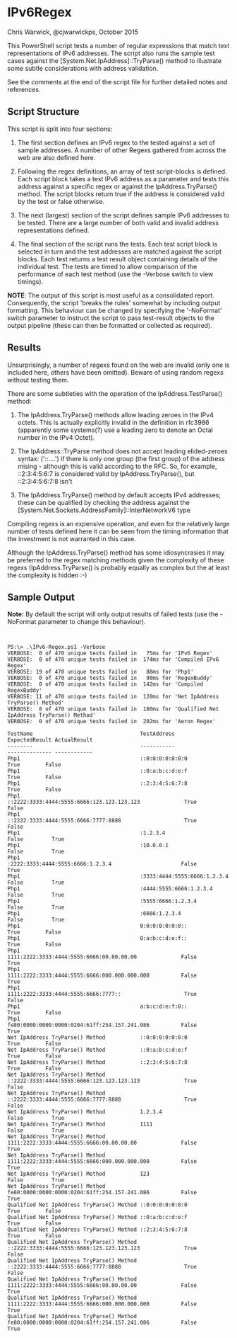 # IPv6Regex
Chris Warwick, @cjwarwickps, October 2015

This PowerShell script tests a number of regular expressions that match text representations of IPv6 addresses.  The script also runs the sample test cases against the [System.Net.IpAddress]::TryParse() method to illustrate some subtle considerations with address validation.

See the comments at the end of the script file for further detailed notes and references.

Script Structure
----------------

This script is split into four sections:

1. The first section defines an IPv6 regex to the tested against a set of sample addresses. A number of other Regexs gathered from across the web are also defined here.  
   
2. Following the regex definitions, an array of test script-blocks is defined.  Each script block takes a test IPv6 address as a parameter and tests this address against a specific regex or against the IpAddress.TryParse() method.  The script blocks return true if the address is considered valid by the test or false otherwise.

3. The next (largest) section of the script defines sample IPv6 addresses to be tested. There are a large number of both valid and invalid address representations defined.
   
4. The final section of the script runs the tests. Each test script block is selected in turn and the test addresses are matched against the script blocks. Each test returns a test result object containing details of the individual test.  The tests are timed to allow comparison of the performance of each test method (use the -Verbose switch to view timings).

**NOTE**: The output of this script is most useful as a consolidated report.  Consequently, the script 'breaks the rules' somewhat by including output formatting.  This behaviour can be changed by specifying the '-NoFormat' switch parameter to instruct the script to pass test-result objects to the output pipeline (these can then be formatted or collected as required).


Results
-------

Unsurprisingly, a number of regexs found on the web are invalid (only one is included here, others have been omitted).  Beware of using random regexs without testing them.

There are some subtleties with the operation of the IpAddress.TestParse() method:

1. The IpAddress.TryParse() methods allow leading zeroes in the IPv4 octets.  This is actually explicitly invalid in the definition in rfc3986 (apparently some systems(?) use a leading zero to denote an Octal number in the IPv4 Octet).

2. The IpAddress::TryParse method does not accept leading elided-zeroes syntax: ('::....')  if there is only one group (the first group) of the address mising - although this is valid according to the RFC. So, for example, ::2:3:4:5:6:7 is considered valid by IpAddress.TryParse(), but ::2:3:4:5:6:7:8 isn't

3. The IpAddress.TryParse() method by default accepts IPv4 addresses; these can be qualified by checking the address against the [System.Net.Sockets.AddressFamily]::InterNetworkV6 type

Compiling regexs is an expensive operation, and even for the relatively large number of tests defined here it can be seen from the timing information that the investment is not warranted in this case.

Although the IpAddress.TryParse() method has some idiosyncrasies it may be preferred to the regex matching methods given the complexity of these regexs (IpAddress.TryParse() is probably equally as complex but the at least the complexity is hidden :-)

Sample Output
-------------
**Note:** By default the script will only output results of failed tests (use the -NoFormat parameter to change this behaviour).

````


PS:\> .\IPv6-Regex.ps1 -Verbose
VERBOSE:  0 of 470 unique tests failed in   75ms for 'IPv6 Regex'
VERBOSE:  0 of 470 unique tests failed in  174ms for 'Compiled IPv6 Regex'
VERBOSE: 19 of 470 unique tests failed in   88ms for 'Php1'
VERBOSE:  0 of 470 unique tests failed in   98ms for 'RegexBuddy'
VERBOSE:  0 of 470 unique tests failed in  142ms for 'Compiled RegexBuddy'
VERBOSE: 11 of 470 unique tests failed in  120ms for 'Net IpAddress TryParse() Method'
VERBOSE:  8 of 470 unique tests failed in  180ms for 'Qualified Net IpAddress TryParse() Method'
VERBOSE:  0 of 470 unique tests failed in  202ms for 'Aeron Regex'

TestName                                  TestAddress                                   ExpectedResult ActualResult
--------                                  -----------                                   -------------- ------------
Php1                                      ::0:0:0:0:0:0:0                                         True        False
Php1                                      ::0:a:b:c:d:e:f                                         True        False
Php1                                      ::2:3:4:5:6:7:8                                         True        False
Php1                                      ::2222:3333:4444:5555:6666:123.123.123.123              True        False
Php1                                      ::2222:3333:4444:5555:6666:7777:8888                    True        False
Php1                                      :1.2.3.4                                               False         True
Php1                                      :10.0.0.1                                              False         True
Php1                                      :2222:3333:4444:5555:6666:1.2.3.4                      False         True
Php1                                      :3333:4444:5555:6666:1.2.3.4                           False         True
Php1                                      :4444:5555:6666:1.2.3.4                                False         True
Php1                                      :5555:6666:1.2.3.4                                     False         True
Php1                                      :6666:1.2.3.4                                          False         True
Php1                                      0:0:0:0:0:0:0::                                         True        False
Php1                                      0:a:b:c:d:e:f::                                         True        False
Php1                                      1111:2222:3333:4444:5555:6666:00.00.00.00              False         True
Php1                                      1111:2222:3333:4444:5555:6666:000.000.000.000          False         True
Php1                                      1111:2222:3333:4444:5555:6666:7777::                    True        False
Php1                                      a:b:c:d:e:f:0::                                         True        False
Php1                                      fe80:0000:0000:0000:0204:61ff:254.157.241.086          False         True
Net IpAddress TryParse() Method           ::0:0:0:0:0:0:0                                         True        False
Net IpAddress TryParse() Method           ::0:a:b:c:d:e:f                                         True        False
Net IpAddress TryParse() Method           ::2:3:4:5:6:7:8                                         True        False
Net IpAddress TryParse() Method           ::2222:3333:4444:5555:6666:123.123.123.123              True        False
Net IpAddress TryParse() Method           ::2222:3333:4444:5555:6666:7777:8888                    True        False
Net IpAddress TryParse() Method           1.2.3.4                                                False         True
Net IpAddress TryParse() Method           1111                                                   False         True
Net IpAddress TryParse() Method           1111:2222:3333:4444:5555:6666:00.00.00.00              False         True
Net IpAddress TryParse() Method           1111:2222:3333:4444:5555:6666:000.000.000.000          False         True
Net IpAddress TryParse() Method           123                                                    False         True
Net IpAddress TryParse() Method           fe80:0000:0000:0000:0204:61ff:254.157.241.086          False         True
Qualified Net IpAddress TryParse() Method ::0:0:0:0:0:0:0                                         True        False
Qualified Net IpAddress TryParse() Method ::0:a:b:c:d:e:f                                         True        False
Qualified Net IpAddress TryParse() Method ::2:3:4:5:6:7:8                                         True        False
Qualified Net IpAddress TryParse() Method ::2222:3333:4444:5555:6666:123.123.123.123              True        False
Qualified Net IpAddress TryParse() Method ::2222:3333:4444:5555:6666:7777:8888                    True        False
Qualified Net IpAddress TryParse() Method 1111:2222:3333:4444:5555:6666:00.00.00.00              False         True
Qualified Net IpAddress TryParse() Method 1111:2222:3333:4444:5555:6666:000.000.000.000          False         True
Qualified Net IpAddress TryParse() Method fe80:0000:0000:0000:0204:61ff:254.157.241.086          False         True


````
